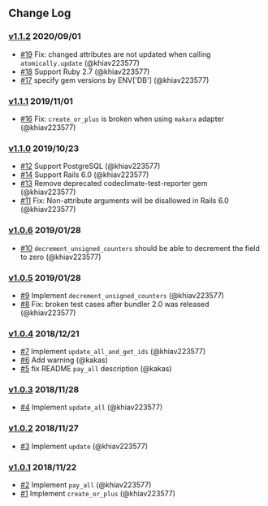 ## Change Log

### [v1.1.2](https://github.com/khiav223577/atomically/compare/v1.1.1...v1.1.2) 2020/09/01
- [#19](https://github.com/khiav223577/atomically/pull/19) Fix: changed attributes are not updated when calling `atomically.update` (@khiav223577)
- [#18](https://github.com/khiav223577/atomically/pull/18) Support Ruby 2.7 (@khiav223577)
- [#17](https://github.com/khiav223577/atomically/pull/17) specify gem versions by ENV['DB'] (@khiav223577)

### [v1.1.1](https://github.com/khiav223577/atomically/compare/v1.1.0...v1.1.1) 2019/11/01
- [#16](https://github.com/khiav223577/atomically/pull/16) Fix: `create_or_plus` is broken when using `makara` adapter (@khiav223577)

### [v1.1.0](https://github.com/khiav223577/atomically/compare/v1.0.6...v1.1.0) 2019/10/23
- [#12](https://github.com/khiav223577/atomically/pull/12) Support PostgreSQL (@khiav223577)
- [#14](https://github.com/khiav223577/atomically/pull/14) Support Rails 6.0 (@khiav223577)
- [#13](https://github.com/khiav223577/atomically/pull/13) Remove deprecated codeclimate-test-reporter gem (@khiav223577)
- [#11](https://github.com/khiav223577/atomically/pull/11) Fix: Non-attribute arguments will be disallowed in Rails 6.0 (@khiav223577)

### [v1.0.6](https://github.com/khiav223577/atomically/compare/v1.0.5...v1.0.6) 2019/01/28
- [#10](https://github.com/khiav223577/atomically/pull/10) `decrement_unsigned_counters` should be able to decrement the field to zero (@khiav223577)

### [v1.0.5](https://github.com/khiav223577/atomically/compare/v1.0.4...v1.0.5) 2019/01/28
- [#9](https://github.com/khiav223577/atomically/pull/9) Implement `decrement_unsigned_counters` (@khiav223577)
- [#8](https://github.com/khiav223577/atomically/pull/8) Fix: broken test cases after bundler 2.0 was released (@khiav223577)

### [v1.0.4](https://github.com/khiav223577/atomically/compare/v1.0.3...v1.0.4) 2018/12/21
- [#7](https://github.com/khiav223577/atomically/pull/7) Implement `update_all_and_get_ids` (@khiav223577)
- [#6](https://github.com/khiav223577/atomically/pull/6) Add warning (@kakas)
- [#5](https://github.com/khiav223577/atomically/pull/5) fix README `pay_all` description (@kakas)

### [v1.0.3](https://github.com/khiav223577/atomically/compare/v1.0.2...v1.0.3) 2018/11/28
- [#4](https://github.com/khiav223577/atomically/pull/4) Implement `update_all` (@khiav223577)

### [v1.0.2](https://github.com/khiav223577/atomically/compare/v1.0.1...v1.0.2) 2018/11/27
- [#3](https://github.com/khiav223577/atomically/pull/3) Implement `update` (@khiav223577)

### [v1.0.1](https://github.com/khiav223577/atomically/compare/v1.0.0...v1.0.1) 2018/11/22
- [#2](https://github.com/khiav223577/atomically/pull/2) Implement `pay_all` (@khiav223577)
- [#1](https://github.com/khiav223577/atomically/pull/1) Implement `create_or_plus` (@khiav223577)
